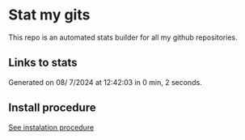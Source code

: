 # Stat my gits

This repo is an automated stats builder for all my github repositories.

## Links to stats


Generated on 08/ 7/2024 at 12:42:03 in 0 min, 2 seconds.

## Install procedure

[See instalation procedure](./src/install.md)
